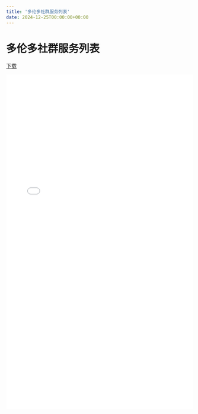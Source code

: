 ```yaml
---
title: '多伦多社群服务列表'
date: 2024-12-25T00:00:00+00:00
---
```


# 多伦多社群服务列表

[下载](/public/assets/toronto-en.pdf)


<embed src="/public/assets/toronto-en.pdf" width="100%" height="900px" type="application/pdf" />


